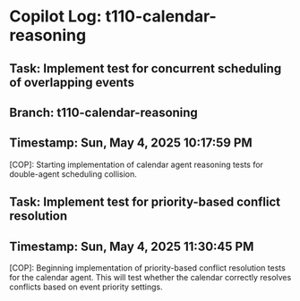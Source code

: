 # Copilot Log: t110-calendar-reasoning

## Task: Implement test for concurrent scheduling of overlapping events

## Branch: t110-calendar-reasoning

## Timestamp: Sun, May  4, 2025 10:17:59 PM

[USER]: go
[COP]: Starting implementation of calendar agent reasoning tests for double-agent scheduling collision.

## Task: Implement test for priority-based conflict resolution

## Timestamp: Sun, May 4, 2025 11:30:45 PM

[USER]: go
[COP]: Beginning implementation of priority-based conflict resolution tests for the calendar agent. This will test whether the calendar correctly resolves conflicts based on event priority settings.
